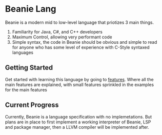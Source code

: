 # Beanie Lang

Beanie is a modern mid to low-level language that priotizes 3 main things.

1. Familiarity for Java, C#, and C++ developers
2. Maximum Control, allowing very performant code
3. Simple syntax, the code in Beanie should be obvious and simple to read for anyone who has some level of experience with C-Style syntaxed languages

## Getting Started

Get started with learning this language by going to [features](doc/features.md). Where all the main features are explained, with small features sprinkled in the examples for the main features

## Current Progress

Currently, Beanie is a language specification with no implemetations. But plans are in place to first implement a working interpreter of Beanie, LSP and package manager, then a LLVM compiler will be implemented after.
